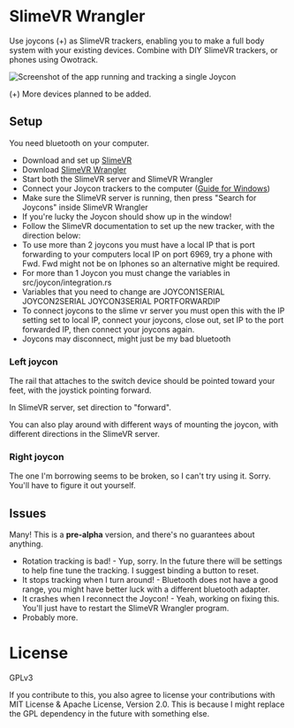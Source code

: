 # SlimeVR Wrangler

Use joycons (+) as SlimeVR trackers, enabling you to make a full body system with your existing devices. Combine with DIY SlimeVR trackers, or phones using Owotrack.

![Screenshot of the app running and tracking a single Joycon](screenshot.png)

(+) More devices planned to be added.

## Setup
You need bluetooth on your computer.
* Download and set up [SlimeVR](https://docs.slimevr.dev/slimevr-setup.html)
* Download [SlimeVR Wrangler](https://github.com/carl-anders/slimevr-wrangler/releases/latest/download/slimevr-wrangler.exe)
* Start both the SlimeVR server and SlimeVR Wrangler 
* Connect your Joycon trackers to the computer ([Guide for Windows](https://www.digitaltrends.com/gaming/how-to-connect-a-nintendo-switch-controller-to-a-pc/))
* Make sure the SlimeVR server is running, then press "Search for Joycons" inside SlimeVR Wrangler
* If you're lucky the Joycon should show up in the window!
* Follow the SlimeVR documentation to set up the new tracker, with the direction below:
* To use more than 2 joycons you must have a local IP that is port forwarding to your computers local IP on port 6969, try a phone with Fwd. Fwd might not be on Iphones so an alternative might be required.
* For more than 1 Joycon you must change the variables in src/joycon/integration.rs
* Variables that you need to change are JOYCON1SERIAL JOYCON2SERIAL JOYCON3SERIAL PORTFORWARDIP
* To connect joycons to the slime vr server you must open this with the IP setting set to local IP, connect your joycons, close out, set IP to the port forwarded IP, then connect your joycons again.
* Joycons may disconnect, might just be my bad bluetooth

### Left joycon

The rail that attaches to the switch device should be pointed toward your feet, with the joystick pointing forward.

In SlimeVR server, set direction to "forward".

You can also play around with different ways of mounting the joycon, with different directions in the SlimeVR server.

### Right joycon

The one I'm borrowing seems to be broken, so I can't try using it. Sorry. You'll have to figure it out yourself.

## Issues

Many! This is a **pre-alpha** version, and there's no guarantees about anything.

* Rotation tracking is bad! - Yup, sorry. In the future there will be settings to help fine tune the tracking. I suggest binding a button to reset.
* It stops tracking when I turn around! - Bluetooth does not have a good range, you might have better luck with a different bluetooth adapter.
* It crashes when I reconnect the Joycon! - Yeah, working on fixing this. You'll just have to restart the SlimeVR Wrangler program.
* Probably more.

# License
GPLv3

If you contribute to this, you also agree to license your contributions with MIT License & Apache License, Version 2.0. This is because I might replace the GPL dependency in the future with something else.
